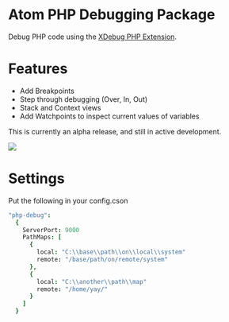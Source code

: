 # Atom PHP Debugging Package

Debug PHP code using the [XDebug PHP Extension](http://xdebug.org/).

# Features
- Add Breakpoints
- Step through debugging (Over, In, Out)
- Stack and Context views
- Add Watchpoints to inspect current values of variables

This is currently an alpha release, and still in active development.

![](https://raw.githubusercontent.com/gwomacks/php-debug/master/screenshot.png)

# Settings

Put the following in your config.cson
```cson
"php-debug":
  {
    ServerPort: 9000
    PathMaps: [
      {
        local: "C:\\base\\path\\on\\local\\system"
        remote: "/base/path/on/remote/system"
      },
      {
        local: "C:\\another\\path\\map"
        remote: "/home/yay/"
      }
    ]
  }
  ```
